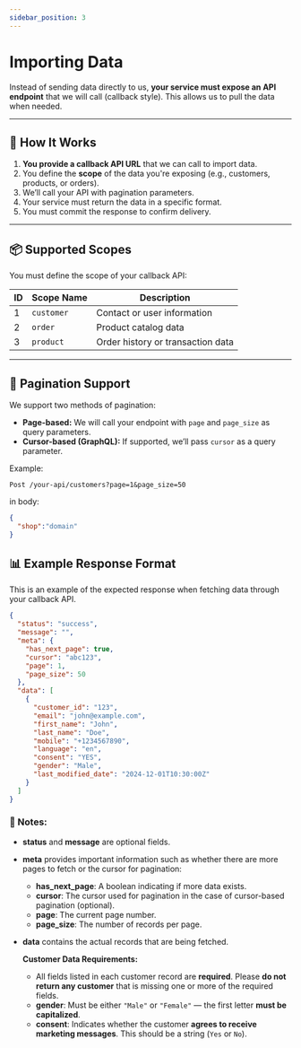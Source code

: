 ```yaml
---
sidebar_position: 3
---
```


# Importing Data

Instead of sending data directly to us, **your service must expose an API endpoint** that we will call (callback style). This allows us to pull the data when needed.

---

## 🔁 How It Works

1. **You provide a callback API URL** that we can call to import data.
2. You define the **scope** of the data you're exposing (e.g., customers, products, or orders).
3. We’ll call your API with pagination parameters.
4. Your service must return the data in a specific format.
5. You must commit the response to confirm delivery.

---

## 📦 Supported Scopes

You must define the scope of your callback API:

| ID  | Scope Name | Description                              |
|-----|------------|------------------------------------------|
| 1   | `customer` | Contact or user information              |
| 2   | `order`  | Product catalog data                     |
| 3   | `product`    | Order history or transaction data        |


---

## 🔁 Pagination Support

We support two methods of pagination:

- **Page-based:** We will call your endpoint with `page` and `page_size` as query parameters.
- **Cursor-based (GraphQL):** If supported, we’ll pass `cursor` as a query parameter.

Example:

```http
Post /your-api/customers?page=1&page_size=50
```
in body:
```json
{
  "shop":"domain"
}
```
## 📊 Example Response Format

This is an example of the expected response when fetching data through your callback API.

```json
{
  "status": "success",
  "message": "",
  "meta": {
    "has_next_page": true,
    "cursor": "abc123",
    "page": 1,
    "page_size": 50
  },
  "data": [
    {
      "customer_id": "123",
      "email": "john@example.com",
      "first_name": "John",
      "last_name": "Doe",
      "mobile": "+1234567890",
      "language": "en",
      "consent": "YES",
      "gender": "Male",
      "last_modified_date": "2024-12-01T10:30:00Z"
    }
  ]
}
```

### 🧾 Notes:

- **status** and **message** are optional fields.

- **meta** provides important information such as whether there are more pages to fetch or the cursor for pagination:
  - **has_next_page**: A boolean indicating if more data exists.
  - **cursor**: The cursor used for pagination in the case of cursor-based pagination (optional).
  - **page**: The current page number.
  - **page_size**: The number of records per page.

- **data** contains the actual records that are being fetched.

  **Customer Data Requirements:**

  - All fields listed in each customer record are **required**. Please **do not return any customer** that is missing one or more of the required fields.
  - **gender**: Must be either `"Male"` or `"Female"` — the first letter **must be capitalized**.
  - **consent**: Indicates whether the customer **agrees to receive marketing messages**. This should be a string (`Yes` or `No`).

     